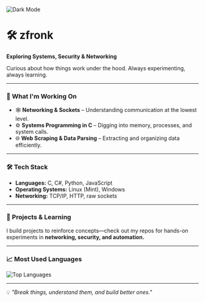 <!-- ⚫ Dark Mode Badge -->
![Dark Mode](https://img.shields.io/badge/MODE-DARK-%23000000?style=for-the-badge&logo=github)

# 🛠️ zfronk  

**Exploring Systems, Security & Networking**  

Curious about how things work under the hood. Always experimenting, always learning.  

---

### 🚀 What I'm Working On  
- 🕸 **Networking & Sockets** – Understanding communication at the lowest level.  
- ⚙️ **Systems Programming in C** – Digging into memory, processes, and system calls.  
- 🌐 **Web Scraping & Data Parsing** – Extracting and organizing data efficiently.  

---

### 🛠 Tech Stack  
- **Languages:** C, C#, Python, JavaScript  
- **Operating Systems:** Linux (Mint), Windows  
- **Networking:** TCP/IP, HTTP, raw sockets  

---

### 📂 Projects & Learning  
I build projects to reinforce concepts—check out my repos for hands-on experiments in **networking, security, and automation.**  

---

### 📈 Most Used Languages  
![Top Languages](https://github-readme-stats.vercel.app/api/top-langs/?username=zfronk&layout=compact&theme=dark)

---

💡 *"Break things, understand them, and build better ones."*  
